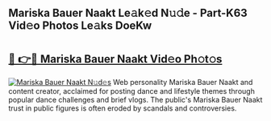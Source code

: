 ## Mariska Bauer Naakt Le𝚊k𝚎d N𝚞𝚍e - Part-K63 Vid𝚎o Photos Le𝚊ks DoeKw

# <h2><a href="http://fb4y4l6.evod.top/?m=Mariska+Bauer+Naakt">🔗 👉🔴 Mariska Bauer Naakt Vid𝚎o Ph𝚘t𝚘s</a></h2>

[![Mariska Bauer Naakt N𝚞d𝚎s](https://i.imgur.com/8V9OHl7.gif)](http://fb4y4l6.evod.top/?m=Mariska+Bauer+Naakt)
Web personality Mariska Bauer Naakt and content creator, acclaimed for posting dance and lifestyle themes through popular dance challenges and brief vlogs. The public's Mariska Bauer Naakt trust in public figures is often eroded by scandals and controversies. 

